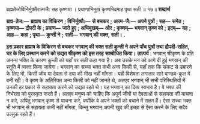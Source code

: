  

ब्रह्मतेजोविनिर्मुक्तैरात्मजै: सह कृष्णया । प्रयाणाभिमुखं कृष्णमिदमाह पृथा सती ॥ १७॥ **शब्दार्थ** 

**ब्रह्म-तेज:—** **ब्रह्माष का विकिरण** **; विनिर्मुक्तै:—** **से बचकर** **; आत्म-जै:—** **अपने पुत्रों** **; सह—** **समेत** **; कृष्णया—** **द्रौपदी** **के** **; प्रयाण—** **जाते हुए** **; अभिमुखम्—** **ओर** **; कृष्णम्—** **भगवान् कृष्ण को** **; इदम्—** **यह** **; आह—** **कहा** **; पृथा—** **कुन्ती ने** **;** **सती—** **भगवान् की भक्त, सती।** **.** 

**इस प्रकार ब्रह्माष के विकिरण से बचकर भगवान् की भक्त सती कुन्ती ने अपने पाँच** **पुत्रों तथा द्रौपदी-सहित, घर के लिए प्रस्थान करने को उद्यत श्रीकृष्ण को इस तरह** **सश्बोधित किया।** **तात्पर्य** : भगवान् श्रीकृष्ण के प्रति अनन्य भक्ति के कारण कुन्ती को यहाँ पर सती कहा गया है। अब उसके मन को आगे दी हुई भगवान् की स्तुति में व्यक्त किया जायेगा। भगवान् का सच्चा भक्त कभी अन्य किसी से, यहाँ तक कि संकट से उबारने के लिए भी, किसी जीव या देवता से दया की भीख नहीं माँगता। यही विशेषता लगातार सारे पाण्डव-कुल में बनी रही। वे कृष्ण के अतिरिक्त अन्य किसी को नहीं जानते थे, अतएव भगवान् भी सभी परिस्थितियों में उनकी हर प्रकार से सहायता करने को उद्यत रहते थे। यह भगवान् का दिव्य स्वभाव है। वे भक्त की निर्भरता को पुरस्कृत करते हैं। अतएव मनुष्य को चाहिए कि अपूर्ण जीवों या देवताओं से सहायता की याचना न करे, अपितु भगवान् कृष्ण से याचना करे, क्योंकि वे अपने भक्तों को बचाने में सक्षम हैं। ऐसा सच्चा भक्त भी भगवान् से सहायता कभी नहीं माँगता, किन्तु भगवान् अपनी खुद की इच्छा से ऐसा करने के लिए सदैव उत्सुक रहते हैं। 